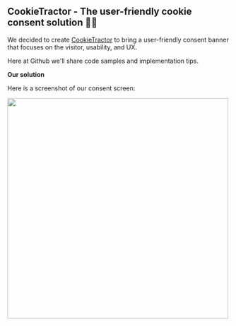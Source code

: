 ## CookieTractor - The user-friendly cookie consent solution 🙋‍♀️
We decided to create [CookieTractor](https://www.cookietractor.com) to bring a user-friendly consent banner that focuses on the visitor, usability, and UX.

Here at Github we'll share code samples and implementation tips.

**Our solution**

Here is a screenshot of our consent screen:

<img src='./images/consent-screen.png](https://github.com/CookieTractor/.github/blob/main/profile/images/consent-screen.png' width='500'>
